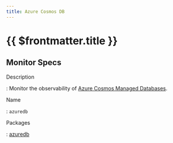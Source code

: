 ```yaml
---
title: Azure Cosmos DB
---
```


# {{ $frontmatter.title }}

## Monitor Specs

Description

: Monitor the observability of [Azure Cosmos Managed Databases](https://azure.microsoft.com/solutions/databases/).

Name

: `azuredb`

Packages

: [azuredb](azuredb_azuredb.md)


<!--@include: /parts/_1.md-->


<!--@include: /parts/_2.md-->